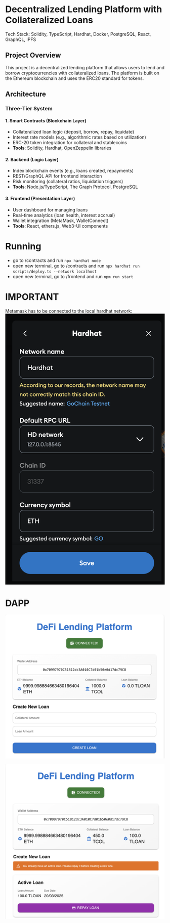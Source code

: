 # Decentralized Lending Platform with Collateralized Loans

Tech Stack: Solidity, TypeScript, Hardhat, Docker, PostgreSQL, React, GraphQL, IPFS

## Project Overview

This project is a decentralized lending platform that allows users to lend and borrow cryptocurrencies with collateralized loans. The platform is built on the Ethereum blockchain and uses the ERC20 standard for tokens.

## Architecture

### Three-Tier System

#### 1. Smart Contracts (Blockchain Layer)
- Collateralized loan logic (deposit, borrow, repay, liquidate)
- Interest rate models (e.g., algorithmic rates based on utilization)
- ERC-20 token integration for collateral and stablecoins
- **Tools**: Solidity, Hardhat, OpenZeppelin libraries

#### 2. Backend (Logic Layer)
- Index blockchain events (e.g., loans created, repayments)
- REST/GraphQL API for frontend interaction
- Risk monitoring (collateral ratios, liquidation triggers)
- **Tools**: Node.js/TypeScript, The Graph Protocol, PostgreSQL

#### 3. Frontend (Presentation Layer)
- User dashboard for managing loans
- Real-time analytics (loan health, interest accrual)
- Wallet integration (MetaMask, WalletConnect)
- **Tools**: React, ethers.js, Web3-UI components

# Running 
- go to /contracts and run `npx hardhat node`
- open new terminal, go to /contracts and run `npx hardhat run scripts/deploy.ts --network localhost`
- open new terminal, go to /frontend and run `npm run start`

# IMPORTANT
Metamask has to be connected to the local hardhat network: ![alt text](/src/hardhatNetwork.png)

# DAPP

![alt text](/src/app1.png)

![alt text](/src/app2.png)
